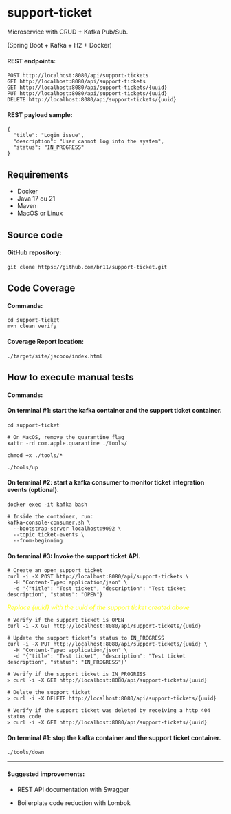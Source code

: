 # support-ticket
Microservice with CRUD + Kafka Pub/Sub. 

(Spring Boot + Kafka + H2 + Docker)

#### REST endpoints: 
``` 
POST http://localhost:8080/api/support-tickets
GET http://localhost:8080/api/support-tickets
GET http://localhost:8080/api/support-tickets/{uuid}
PUT http://localhost:8080/api/support-tickets/{uuid}
DELETE http://localhost:8080/api/support-tickets/{uuid}
```
#### REST payload sample: 
``` 
{
  "title": "Login issue",
  "description": "User cannot log into the system",
  "status": "IN_PROGRESS"
}
``` 

## Requirements
- Docker
- Java 17 ou 21
- Maven
- MacOS or Linux

## Source code

#### GitHub repository:
``` 
git clone https://github.com/br11/support-ticket.git
``` 

## Code Coverage

#### Commands:
``` 
cd support-ticket
mvn clean verify
```
#### Coverage Report location: 
```
./target/site/jacoco/index.html
```

## How to execute manual tests

#### Commands:

#### On terminal #1: start the kafka container and the support ticket container.
``` 
cd support-ticket

# On MacOS, remove the quarantine flag
xattr -rd com.apple.quarantine ./tools/

chmod +x ./tools/*
```
```
./tools/up
```

#### On terminal #2: start a kafka consumer to monitor ticket integration events (optional).
``` 
docker exec -it kafka bash
```
```
# Inside the container, run:
kafka-console-consumer.sh \
  --bootstrap-server localhost:9092 \
  --topic ticket-events \
  --from-beginning
```

#### On terminal #3: Invoke the support ticket API.
``` 
# Create an open support ticket
curl -i -X POST http://localhost:8080/api/support-tickets \
  -H "Content-Type: application/json" \
  -d '{"title": "Test ticket", "description": "Test ticket description", "status": "OPEN"}'
```
<span style="color:yellow">*Replace {uuid} with the uuid of the support ticket created above*</span>
```
# Verify if the support ticket is OPEN
curl -i -X GET http://localhost:8080/api/support-tickets/{uuid}
```

```
# Update the support ticket’s status to IN_PROGRESS 
curl -i -X PUT http://localhost:8080/api/support-tickets/{uuid} \
  -H "Content-Type: application/json" \
  -d '{"title": "Test ticket", "description": "Test ticket description", "status": "IN_PROGRESS"}'
```

```
# Verify if the support ticket is IN_PROGRESS
> curl -i -X GET http://localhost:8080/api/support-tickets/{uuid} 
```

```
# Delete the support ticket
> curl -i -X DELETE http://localhost:8080/api/support-tickets/{uuid} 
```

```
# Verify if the support ticket was deleted by receiving a http 404 status code
> curl -i -X GET http://localhost:8080/api/support-tickets/{uuid} 

```

#### On terminal #1: stop the kafka container and the support ticket container.
``` 
./tools/down
```

---
#### Suggested improvements:

- REST API documentation with Swagger

- Boilerplate code reduction with Lombok




